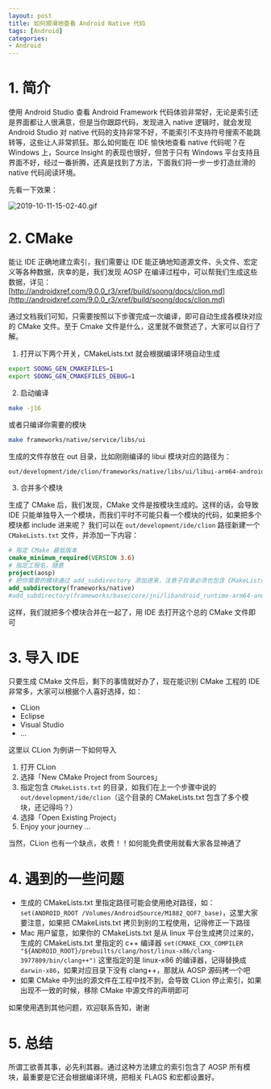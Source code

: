 ```yaml
---
layout: post
title: 如何顺滑地查看 Android Native 代码
tags: [Android]
categories: 
- Android
---
```


# 1. 简介
使用 Android Studio 查看 Android Framework 代码体验非常好，无论是索引还是界面都让人很满意，但是当你跟踪代码，发现进入 native 逻辑时，就会发现 Android Studio 对 native 代码的支持非常不好，不能索引不支持符号搜索不能跳转等，这些让人非常抓狂。那么如何能在 IDE 愉快地查看 native 代码呢？在 Windows 上，Source Insight 的表现也很好，但苦于只有 Windows 平台支持且界面不好，经过一番折腾，还真是找到了方法，下面我们将一步一步打造丝滑的  native 代码阅读环境。

先看一下效果：

![2019-10-11-15-02-40.gif](https://raw.githubusercontent.com/shensky711/Pictures/master/2019-10-11-15-02-40.gif)


# 2. CMake

能让 IDE 正确地建立索引，我们需要让 IDE 能正确地知道源文件、头文件、宏定义等各种数据，庆幸的是，我们发现 AOSP 在编译过程中，可以帮我们生成这些数据，详见：[http://androidxref.com/9.0.0_r3/xref/build/soong/docs/clion.md](http://androidxref.com/9.0.0_r3/xref/build/soong/docs/clion.md)

通过文档我们可知，只需要按照以下步骤完成一次编译，即可自动生成各模块对应的 CMake 文件。至于 Cmake 文件是什么，这里就不做赘述了，大家可以自行了解。

1. 打开以下两个开关，CMakeLists.txt 就会根据编译环境自动生成

```bash
export SOONG_GEN_CMAKEFILES=1
export SOONG_GEN_CMAKEFILES_DEBUG=1
```

2. 启动编译

```bash
make -j16
```

或者只编译你需要的模块

```bash
make frameworks/native/service/libs/ui
```

生成的文件存放在 out 目录，比如刚刚编译的 libui 模块对应的路径为：
```bash
out/development/ide/clion/frameworks/native/libs/ui/libui-arm64-android/CMakeLists.txt
```

3. 合并多个模块

生成了 CMake 后，我们发现，CMake 文件是按模块生成的。这样的话，会导致 IDE 只能单独导入一个模块，而我们平时不可能只看一个模块的代码，如果把多个模块都 include 进来呢？
我们可以在 `out/development/ide/clion` 路径新建一个 `CMakeLists.txt` 文件，并添加一下内容：

```CMake
# 指定 CMake 最低版本
cmake_minimum_required(VERSION 3.6)
# 指定工程名，随意
project(aosp)
# 把你需要的模块通过 add_subdirectory 添加进来，注意子目录必须也包含 CMakeLists.txt 文件
add_subdirectory(frameworks/native)
#add_subdirectory(frameworks/base/core/jni/libandroid_runtime-arm64-android)
```

这样，我们就把多个模块合并在一起了，用 IDE 去打开这个总的 CMake 文件即可


# 3. 导入 IDE

只要生成 CMake 文件后，剩下的事情就好办了，现在能识别 CMake 工程的 IDE 非常多，大家可以根据个人喜好选择，如：

 - CLion
 - Eclipse
 - Visual Studio
 - ...

这里以 CLion 为例讲一下如何导入
  1. 打开 CLion
  2. 选择「New CMake Project from Sources」
  3. 指定包含 `CMakeLists.txt` 的目录，如我们在上一个步骤中说的 `out/development/ide/clion`（这个目录的 CMakeLists.txt 包含了多个模块，还记得吗？）
  4. 选择「Open Existing Project」
  5. Enjoy your journey ...

当然，CLion 也有一个缺点，收费！！如何能免费使用就看大家各显神通了

# 4. 遇到的一些问题

 - 生成的 CMakeLists.txt 里指定路径可能会使用绝对路径，如： `set(ANDROID_ROOT /Volumes/AndroidSource/M1882_QOF7_base)`，这里大家要注意，如果把 CMakeLists.txt 拷贝到别的工程使用，记得修正一下路径
 - Mac 用户留意，如果你的 CMakeLists.txt 是从 linux 平台生成拷贝过来的，生成的 CMakeLists.txt 里指定的 c++ 编译器 `set(CMAKE_CXX_COMPILER "${ANDROID_ROOT}/prebuilts/clang/host/linux-x86/clang-3977809/bin/clang++")` 这里指定的是 linux-x86 的编译器，记得替换成 `darwin-x86`，如果对应目录下没有 clang++，那就从 AOSP 源码拷一个吧
 - 如果 CMake 中列出的源文件在工程中找不到，会导致 CLion 停止索引，如果出现不一致的时候，移除 CMake 中源文件的声明即可

如果使用遇到其他问题，欢迎联系告知，谢谢

# 5. 总结

所谓工欲善其事，必先利其器。通过这种方法建立的索引包含了 AOSP 所有模块，最重要是它还会根据编译环境，把相关 FLAGS 和宏都设置好。












